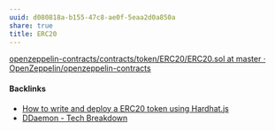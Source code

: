 ```yaml
---
uuid: d080818a-b155-47c8-ae0f-5eaa2d0a850a
share: true
title: ERC20
---
```

[openzeppelin-contracts/contracts/token/ERC20/ERC20.sol at master · OpenZeppelin/openzeppelin-contracts](https://github.com/OpenZeppelin/openzeppelin-contracts/blob/master/contracts/token/ERC20/ERC20.sol)

#### Backlinks

* [How to write and deploy a ERC20 token using Hardhat.js](/eb3f53b3-dac7-49d4-82ed-14f490b8ed25)
* [DDaemon - Tech Breakdown](/457c6a22-361f-4b4b-9867-809c7c6d0316)